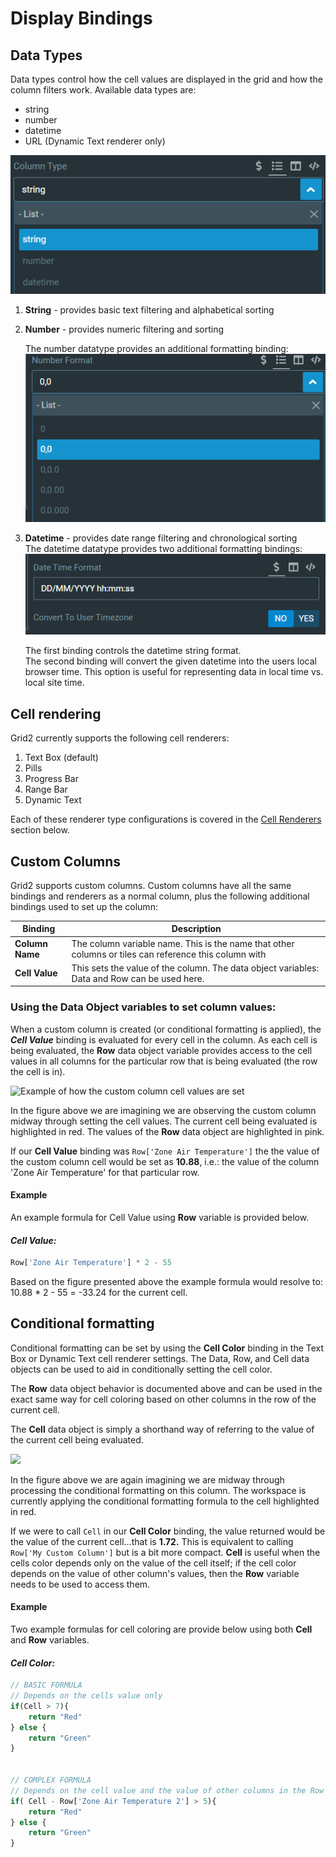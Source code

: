 # Display Bindings

## Data Types

Data types control how the cell values are displayed in the grid and how the column filters work. Available data types are:

* string
* number
* datetime
* URL (Dynamic Text renderer only)

![](<../../.gitbook/assets/image (46).png>)

1. **String** - provides basic text filtering and alphabetical sorting
2.  **Number** - provides numeric filtering and sorting

    The number datatype provides an additional formatting binding:\
    ![](<../../.gitbook/assets/image (51).png>)
3.  **Datetime** - provides date range filtering and chronological sorting\
    The datetime datatype provides two additional formatting bindings:\
    ![](<../../.gitbook/assets/image (34).png>)

    The first binding controls the datetime string format.\
    The second binding will convert the given datetime into the users local browser time.  This option is useful for representing data in local time vs. local site time.

## Cell rendering

Grid2 currently supports the following cell renderers:

1. Text Box (default)
2. Pills
3. Progress Bar
4. Range Bar
5. Dynamic Text

Each of these renderer type configurations is covered in the [Cell Renderers](./#cell-renderers) section below.

## Custom Columns

Grid2 supports custom columns. Custom columns have all the same bindings and renderers as a normal column, plus the following additional bindings used to set up the column:

| Binding         | Description                                                                                           |
| --------------- | ----------------------------------------------------------------------------------------------------- |
| **Column Name** | The column variable name. This is the name that other columns or tiles can reference this column with |
| **Cell Value**  | This sets the value of the column. The data object variables: Data and Row can be used here.          |

### Using the Data Object variables to set column values:

When a custom column is created (or conditional formatting is applied), the _**Cell Value**_ binding is evaluated for every cell in the column. As each cell is being evaluated, the **Row** data object variable provides access to the cell values in all columns for the particular row that is being evaluated (the row the cell is in).

![Example of how the custom column cell values are set](../../.gitbook/assets/custom\_column.png)

In the figure above we are imagining we are observing the custom column midway through setting the cell values. The current cell being evaluated is highlighted in red. The values of the **Row** data object are highlighted in pink.

If our **Cell Value** binding was `Row['Zone Air Temperature']` the the value of the custom column cell would be set as **10.88**, i.e.: the value of the column 'Zone Air Temperature' for that particular row.

#### Example

An example formula for Cell Value using **Row** variable is provided below.

#### &#x20;_Cell Value:_

```javascript
Row['Zone Air Temperature'] * 2 - 55 
```

Based on the figure presented above the example formula would resolve to:  10.88 \* 2 - 55 =  -33.24 for the current cell.

## Conditional formatting

Conditional formatting can be set by using the **Cell Color** binding in the Text Box or Dynamic Text cell renderer settings. The Data, Row, and Cell data objects can be used to aid in conditionally setting the cell color.

The **Row** data object behavior is documented above and can be used in the exact same way for cell coloring based on other columns in the row of the current cell.

The **Cell** data object is simply a shorthand way of referring to the value of the current cell being evaluated.

![](../../.gitbook/assets/conditonal\_formatting.png)

In the figure above we are again imagining we are midway through processing the conditional formatting on this column. The workspace is currently applying the conditional formatting formula to the cell highlighted in red.

If we were to call `Cell` in our **Cell Color** binding, the value returned would be the value of the current cell...that is **1.72.** This is equivalent to calling `Row['My Custom Column']` but is a bit more compact. **Cell** is useful when the cells color depends only on the value of the cell itself; if the cell color depends on the value of other column's values, then the **Row** variable needs to be used to access them.

#### Example

Two example formulas for cell coloring are provide below using both **Cell** and **Row** variables.

#### &#x20;_Cell Color:_

```javascript
// BASIC FORMULA
// Depends on the cells value only
if(Cell > 7){
    return "Red"
} else {
    return "Green"
}


// COMPLEX FORMULA
// Depends on the cell value and the value of other columns in the Row
if( Cell - Row['Zone Air Temperature 2'] > 5){
    return "Red"
} else {
    return "Green"
}
```
